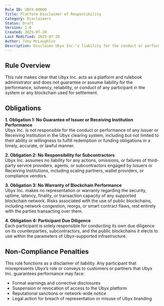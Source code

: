 ```yaml
---
Rule ID: UBYX-00000  
Title: Platform Disclaimer of Responsibility  
Category: Disclaimers  
Status: Draft  
Version: 1.0  
Created: 2025-07-20  
Last Modified: 2025-07-20  
Author: Tony McLaughlin  
Description: Disclaims Ubyx Inc.’s liability for the conduct or performance of participants, subcontractors, and blockchains connected to the Ubyx clearing system.  
---
```


## Rule Overview

This rule makes clear that Ubyx Inc. acts as a platform and rulebook administrator and does not guarantee or assume liability for the performance, solvency, reliability, or conduct of any participant in the system or any blockchain used for settlement.

## Obligations

**1. Obligation 1: No Guarantee of Issuer or Receiving Institution Performance**  
Ubyx Inc. is not responsible for the conduct or performance of any Issuer or Receiving Institution in the Ubyx clearing system, including but not limited to their ability or willingness to fulfill redemption or funding obligations in a timely, accurate, or lawful manner.

**2. Obligation 2: No Responsibility for Subcontractors**  
Ubyx Inc. assumes no liability for any actions, omissions, or failures of third-party service providers, agents, or subcontractors engaged by Issuers or Receiving Institutions, including scaling partners, wallet providers, or compliance vendors.

**3. Obligation 3: No Warranty of Blockchain Performance**  
Ubyx Inc. makes no representation or warranty regarding the security, uptime, latency, finality, or transaction capacity of any supported blockchain network. Risks associated with the use of public blockchains, including network congestion, reorgs, or smart contract flaws, rest entirely with the parties transacting over them.

**4. Obligation 4: Participant Due Diligence**  
Each participant is solely responsible for conducting its own due diligence on its counterparties, subcontractors, and the public blockchains it elects to use within the parameters of Ubyx-supported infrastructure.

## Non-Compliance Penalties

This rule functions as a disclaimer of liability. Any participant that misrepresents Ubyx’s role or conveys to customers or partners that Ubyx Inc. guarantees performance may face:

- Formal warnings and corrective disclosures  
- Suspension or revocation of access to the Ubyx platform  
- Reputational sanctions or network-wide notice  
- Legal action for breach of representation or misuse of Ubyx branding
